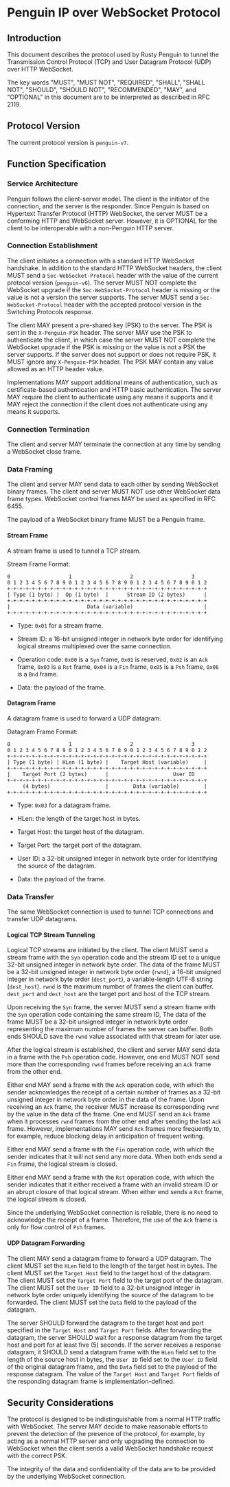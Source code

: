 # Penguin IP over WebSocket Protocol

## Introduction
This document describes the protocol used by Rusty Penguin to tunnel
the Transmission Control Protocol (TCP) and User Datagram Protocol (UDP) over
HTTP WebSocket.

The key words "MUST", "MUST NOT", "REQUIRED", "SHALL", "SHALL NOT", "SHOULD",
"SHOULD NOT", "RECOMMENDED", "MAY", and "OPTIONAL" in this document are to be
interpreted as described in RFC 2119.

## Protocol Version
The current protocol version is `penguin-v7`.

## Function Specification
### Service Architecture
Penguin follows the client-server model. The client is the initiator of the
connection, and the server is the responder. Since Penguin is based on
Hypertext Transfer Protocol (HTTP) WebSocket, the server MUST be a conforming
HTTP and WebSocket server. However, it is OPTIONAL for the client to be
interoperable with a non-Penguin HTTP server.

### Connection Establishment
The client initiates a connection with a standard HTTP WebSocket handshake. In
addition to the standard HTTP WebSocket headers, the client MUST send a
`Sec-WebSocket-Protocol` header with the value of the current protocol version
(`penguin-v6`). The server MUST NOT complete the WebSocket upgrade if the
`Sec-WebSocket-Protocol` header is missing or the value is not a version the
server supports. The server MUST send a `Sec-WebSocket-Protocol` header with
the accepted protocol version in the Switching Protocols response.

The client MAY present a pre-shared key (PSK) to the server. The PSK is sent in
the `X-Penguin-PSK` header. The server MAY use the PSK to authenticate the
client, in which case the server MUST NOT complete the WebSocket upgrade if the
PSK is missing or the value is not a PSK the server supports. If the server
does not support or does not require PSK, it MUST ignore any `X-Penguin-PSK`
header. The PSK MAY contain any value allowed as an HTTP header value.

Implementations MAY support additional means of authentication, such as
certificate-based authentication and HTTP basic authentication. The server MAY
require the client to authenticate using any means it supports and it MAY
reject the connection if the client does not authenticate using any means it
supports.

### Connection Termination
The client and server MAY terminate the connection at any time by sending a
WebSocket close frame.

### Data Framing
The client and server MAY send data to each other by sending WebSocket binary
frames. The client and server MUST NOT use other WebSocket data frame types.
WebSocket control frames MAY be used as specified in RFC 6455.

The payload of a WebSocket binary frame MUST be a Penguin frame.

#### Stream Frame
A stream frame is used to tunnel a TCP stream.

Stream Frame Format:
```
0                   1                   2                   3
0 1 2 3 4 5 6 7 8 9 0 1 2 3 4 5 6 7 8 9 0 1 2 3 4 5 6 7 8 9 0 1 2
+-+-+-+-+-+-+-+-+-+-+-+-+-+-+-+-+-+-+-+-+-+-+-+-+-+-+-+-+-+-+-+-+
| Type (1 byte) |  Op (1 byte)  |      Stream ID (2 bytes)      |
+-+-+-+-+-+-+-+-+-+-+-+-+-+-+-+-+-+-+-+-+-+-+-+-+-+-+-+-+-+-+-+-+
|                         Data (variable)                       |
+-+-+-+-+-+-+-+-+-+-+-+-+-+-+-+-+-+-+-+-+-+-+-+-+-+-+-+-+-+-+-+-+
```

- Type: `0x01` for a stream frame.

- Stream ID: a 16-bit unsigned integer in network byte order for identifying
  logical streams multiplexed over the same connection.

- Operation code: `0x00` is a `Syn` frame, `0x01` is reserved, `0x02` is an
  `Ack` frame, `0x03` is a `Rst` frame, `0x04` is a `Fin` frame, `0x05` is a
  `Psh` frame, `0x06` is a `Bnd` frame.

- Data: the payload of the frame.

#### Datagram Frame
A datagram frame is used to forward a UDP datagram.

Datagram Frame Format:
```
0                   1                   2                   3
0 1 2 3 4 5 6 7 8 9 0 1 2 3 4 5 6 7 8 9 0 1 2 3 4 5 6 7 8 9 0 1 2
+-+-+-+-+-+-+-+-+-+-+-+-+-+-+-+-+-+-+-+-+-+-+-+-+-+-+-+-+-+-+-+-+
| Type (1 byte) | HLen (1 byte) |    Target Host (variable)     |
+-+-+-+-+-+-+-+-+-+-+-+-+-+-+-+-+-+-+-+-+-+-+-+-+-+-+-+-+-+-+-+-+
|    Target Port (2 bytes)      |                     User ID
+-+-+-+-+-+-+-+-+-+-+-+-+-+-+-+-+-+-+-+-+-+-+-+-+-+-+-+-+-+-+-+-+
     (4 bytes)                  |        Data (variable)        |
+-+-+-+-+-+-+-+-+-+-+-+-+-+-+-+-+-+-+-+-+-+-+-+-+-+-+-+-+-+-+-+-+
```

- Type: `0x03` for a datagram frame.

- HLen: the length of the target host in bytes.

- Target Host: the target host of the datagram.

- Target Port: the target port of the datagram.

- User ID: a 32-bit unsigned integer in network byte order for identifying
  the source of the datagram.

- Data: the payload of the frame.

### Data Transfer
The same WebSocket connection is used to tunnel TCP connections and transfer
UDP datagrams.

#### Logical TCP Stream Tunneling
Logical TCP streams are initiated by the client. The client MUST send a stream
frame with the `Syn` operation code and the stream ID set to a unique 32-bit
unsigned integer in network byte order. The data of the frame MUST be a 32-bit
unsigned integer in network byte order (`rwnd`), a 16-bit unsigned integer in
network byte order (`dest_port`), a variable-length UTF-8 string (`dest_host`).
`rwnd` is the maximum number of frames the client can buffer. `dest_port` and
`dest_host` are the target port and host of the TCP stream.

Upon receiving the `Syn` frame, the server MUST send a stream frame with the
`Syn` operation code containing the same stream ID, The data of the frame MUST
be a 32-bit unsigned integer in network byte order representing the maximum
number of frames the server can buffer. Both ends SHOULD save the `rwnd` value
associated with that stream for later use.

After the logical stream is established, the client and server MAY send data
in a frame with the `Psh` operation code. However, one end MUST NOT send more
than the corresponding `rwnd` frames before receiving an `Ack` frame from the
other end.

Either end MAY send a frame with the `Ack` operation code, with which the
sender acknowledges the receipt of a certain number of frames as a 32-bit
unsigned integer in network byte order in the data of the frame. Upon
receiving an `Ack` frame, the receiver MUST increase its corresponding `rwnd`
by the value in the data of the frame. One end MUST send an `Ack` frame when
it processes `rwnd` frames from the other end after sending the last `Ack`
frame. However, implementations MAY send `Ack` frames more frequently to, for
example, reduce blocking delay in anticipation of frequent writing.

Either end MAY send a frame with the `Fin` operation code, with which the
sender indicates that it will not send any more data. When both ends send a
`Fin` frame, the logical stream is closed.

Either end MAY send a frame with the `Rst` operation code, with which the
sender indicates that it either received a frame with an invalid stream ID or
an abrupt closure of that logical stream. When either end sends a `Rst` frame,
the logical stream is closed.

Since the underlying WebSocket connection is reliable, there is no need to
acknowledge the receipt of a frame. Therefore, the use of the `Ack` frame is
only for flow control of `Psh` frames.

#### UDP Datagram Forwarding
The client MAY send a datagram frame to forward a UDP datagram. The client
MUST set the `HLen` field to the length of the target host in bytes. The
client MUST set the `Target Host` field to the target host of the datagram.
The client MUST set the `Target Port` field to the target port of the
datagram. The client MUST set the `User ID` field to a 32-bit unsigned
integer in network byte order uniquely identifying the source of the datagram
to be forwarded. The client MUST set the `Data` field to the payload of the
datagram.

The server SHOULD forward the datagram to the target host and port specified
in the `Target Host` and `Target Port` fields. After forwarding the datagram,
the server SHOULD wait for a response datagram from the target host and port
for at least five (5) seconds. If the server receives a response datagram, it
SHOULD send a datagram frame with the `HLen` field set to the length of the
source host in bytes, the `User ID` field set to the `User ID` field of the
original datagram frame, and the `Data` field set to the payload of the
response datagram. The value of the `Target Host` and `Target Port` fields of
the responding datagram frame is implementation-defined.

## Security Considerations
The protocol is designed to be indistinguishable from a normal HTTP traffic
with WebSocket. The server MAY decide to make reasonable efforts to prevent the
detection of the presence of the protocol, for example, by acting as a normal
HTTP server and only upgrading the connection to WebSocket when the client
sends a valid WebSocket handshake request with the correct PSK.

The integrity of the data and confidentiality of the data are to be provided by
the underlying WebSocket connection.

